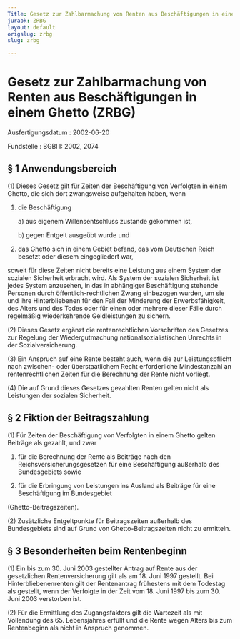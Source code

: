 ```yaml
---
Title: Gesetz zur Zahlbarmachung von Renten aus Beschäftigungen in einem Ghetto
jurabk: ZRBG
layout: default
origslug: zrbg
slug: zrbg

---
```


# Gesetz zur Zahlbarmachung von Renten aus Beschäftigungen in einem Ghetto (ZRBG)

Ausfertigungsdatum
:   2002-06-20

Fundstelle
:   BGBl I: 2002, 2074

## § 1 Anwendungsbereich

(1) Dieses Gesetz gilt für Zeiten der Beschäftigung von Verfolgten in
einem Ghetto, die sich dort zwangsweise aufgehalten haben, wenn

1.  die Beschäftigung

    a)  aus eigenem Willensentschluss zustande gekommen ist,


    b)  gegen Entgelt ausgeübt wurde und





2.  das Ghetto sich in einem Gebiet befand, das vom Deutschen Reich
    besetzt oder diesem eingegliedert war,



soweit für diese Zeiten nicht bereits eine Leistung aus einem System
der sozialen Sicherheit erbracht wird. Als System der sozialen
Sicherheit ist jedes System anzusehen, in das in abhängiger
Beschäftigung stehende Personen durch öffentlich-rechtlichen Zwang
einbezogen wurden, um sie und ihre Hinterbliebenen für den Fall der
Minderung der Erwerbsfähigkeit, des Alters und des Todes oder für
einen oder mehrere dieser Fälle durch regelmäßig wiederkehrende
Geldleistungen zu sichern.

(2) Dieses Gesetz ergänzt die rentenrechtlichen Vorschriften des
Gesetzes zur Regelung der Wiedergutmachung nationalsozialistischen
Unrechts in der Sozialversicherung.

(3) Ein Anspruch auf eine Rente besteht auch, wenn die zur
Leistungspflicht nach zwischen- oder überstaatlichem Recht
erforderliche Mindestanzahl an rentenrechtlichen Zeiten für die
Berechnung der Rente nicht vorliegt.

(4) Die auf Grund dieses Gesetzes gezahlten Renten gelten nicht als
Leistungen der sozialen Sicherheit.

## § 2 Fiktion der Beitragszahlung

(1) Für Zeiten der Beschäftigung von Verfolgten in einem Ghetto gelten
Beiträge als gezahlt, und zwar

1.  für die Berechnung der Rente als Beiträge nach den
    Reichsversicherungsgesetzen für eine Beschäftigung außerhalb des
    Bundesgebiets sowie


2.  für die Erbringung von Leistungen ins Ausland als Beiträge für eine
    Beschäftigung im Bundesgebiet



(Ghetto-Beitragszeiten).

(2) Zusätzliche Entgeltpunkte für Beitragszeiten außerhalb des
Bundesgebiets sind auf Grund von Ghetto-Beitragszeiten nicht zu
ermitteln.

## § 3 Besonderheiten beim Rentenbeginn

(1) Ein bis zum 30. Juni 2003 gestellter Antrag auf Rente aus der
gesetzlichen Rentenversicherung gilt als am 18. Juni 1997 gestellt.
Bei Hinterbliebenenrenten gilt der Rentenantrag frühestens mit dem
Todestag als gestellt, wenn der Verfolgte in der Zeit vom 18. Juni
1997 bis zum 30. Juni 2003 verstorben ist.

(2) Für die Ermittlung des Zugangsfaktors gilt die Wartezeit als mit
Vollendung des 65. Lebensjahres erfüllt und die Rente wegen Alters bis
zum Rentenbeginn als nicht in Anspruch genommen.

